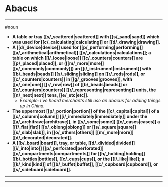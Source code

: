 # Abacus
---
#noun
- **A table or tray [[s/_scattered|scattered]] with [[s/_sand|sand]] which was used for [[c/_calculating|calculating]] or [[d/_drawing|drawing]].**
- **A [[d/_device|device]] used for [[p/_performing|performing]] [[a/_arithmetical|arithmetical]] [[c/_calculations|calculations]]; a table on which [[l/_loose|loose]] [[c/_counters|counters]] are [[p/_placed|placed]], or ([[m/_more|more]] [[c/_commonly|commonly]]) an [[i/_instrument|instrument]] with [[b/_beads|beads]] [[s/_sliding|sliding]] on [[r/_rods|rods]], or [[c/_counters|counters]] in [[g/_grooves|grooves]], with [[o/_one|one]] [[r/_row|row]] of [[b/_beads|beads]] or [[c/_counters|counters]] [[r/_representing|representing]] units, the [[n/_next|next]] tens, [[e/_etc|etc]].**
	- _Example: I’ve heard merchants still use an abacus for adding things up in China._
- **The uppermost [[p/_portion|portion]] of the [[c/_capital|capital]] of a [[c/_column|column]] [[i/_immediately|immediately]] under the [[a/_architrave|architrave]], in [[s/_some|some]] [[c/_cases|cases]] a [[f/_flat|flat]] [[o/_oblong|oblong]] or [[s/_square|square]] [[s/_slab|slab]], in [[o/_others|others]] [[m/_more|more]] [[d/_decorated|decorated]].**
- **A [[b/_board|board]], tray, or table, [[d/_divided|divided]] [[i/_into|into]] [[p/_perforated|perforated]] [[c/_compartments|compartments]] for [[h/_holding|holding]] [[b/_bottles|bottles]], [[c/_cups|cups]], or the [[l/_like|like]]; a [[k/_kind|kind]] of [[b/_buffet|buffet]], [[c/_cupboard|cupboard]], or [[s/_sideboard|sideboard]].**
---
---
